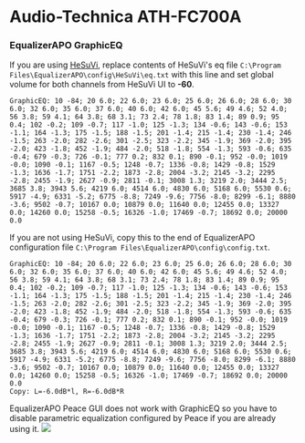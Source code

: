 # Audio-Technica ATH-FC700A
### EqualizerAPO GraphicEQ
If you are using [HeSuVi](https://sourceforge.net/projects/hesuvi/), replace contents of HeSuVi's eq file `C:\Program Files\EqualizerAPO\config\HeSuVi\eq.txt` with this line and set global volume for both channels from HeSuVi UI to **-60**.
```
GraphicEQ: 10 -84; 20 6.0; 22 6.0; 23 6.0; 25 6.0; 26 6.0; 28 6.0; 30 6.0; 32 6.0; 35 6.0; 37 6.0; 40 6.0; 42 6.0; 45 5.6; 49 4.6; 52 4.0; 56 3.8; 59 4.1; 64 3.8; 68 3.1; 73 2.4; 78 1.8; 83 1.4; 89 0.9; 95 0.4; 102 -0.2; 109 -0.7; 117 -1.0; 125 -1.3; 134 -0.6; 143 -0.6; 153 -1.1; 164 -1.3; 175 -1.5; 188 -1.5; 201 -1.4; 215 -1.4; 230 -1.4; 246 -1.5; 263 -2.0; 282 -2.6; 301 -2.5; 323 -2.2; 345 -1.9; 369 -2.0; 395 -2.0; 423 -1.8; 452 -1.9; 484 -2.0; 518 -1.8; 554 -1.3; 593 -0.6; 635 -0.4; 679 -0.3; 726 -0.1; 777 0.2; 832 0.1; 890 -0.1; 952 -0.0; 1019 -0.0; 1090 -0.1; 1167 -0.5; 1248 -0.7; 1336 -0.8; 1429 -0.8; 1529 -1.3; 1636 -1.7; 1751 -2.2; 1873 -2.8; 2004 -3.2; 2145 -3.2; 2295 -2.8; 2455 -1.9; 2627 -0.9; 2811 -0.1; 3008 1.3; 3219 2.0; 3444 2.5; 3685 3.8; 3943 5.6; 4219 6.0; 4514 6.0; 4830 6.0; 5168 6.0; 5530 0.6; 5917 -4.9; 6331 -5.2; 6775 -8.8; 7249 -9.6; 7756 -8.0; 8299 -6.1; 8880 -3.6; 9502 -0.7; 10167 0.0; 10879 0.0; 11640 0.0; 12455 0.0; 13327 0.0; 14260 0.0; 15258 -0.5; 16326 -1.0; 17469 -0.7; 18692 0.0; 20000 0.0
```
If you are not using HeSuVi, copy this to the end of EqualizerAPO configuration file `C:\Program Files\EqualizerAPO\config\config.txt`.
```
GraphicEQ: 10 -84; 20 6.0; 22 6.0; 23 6.0; 25 6.0; 26 6.0; 28 6.0; 30 6.0; 32 6.0; 35 6.0; 37 6.0; 40 6.0; 42 6.0; 45 5.6; 49 4.6; 52 4.0; 56 3.8; 59 4.1; 64 3.8; 68 3.1; 73 2.4; 78 1.8; 83 1.4; 89 0.9; 95 0.4; 102 -0.2; 109 -0.7; 117 -1.0; 125 -1.3; 134 -0.6; 143 -0.6; 153 -1.1; 164 -1.3; 175 -1.5; 188 -1.5; 201 -1.4; 215 -1.4; 230 -1.4; 246 -1.5; 263 -2.0; 282 -2.6; 301 -2.5; 323 -2.2; 345 -1.9; 369 -2.0; 395 -2.0; 423 -1.8; 452 -1.9; 484 -2.0; 518 -1.8; 554 -1.3; 593 -0.6; 635 -0.4; 679 -0.3; 726 -0.1; 777 0.2; 832 0.1; 890 -0.1; 952 -0.0; 1019 -0.0; 1090 -0.1; 1167 -0.5; 1248 -0.7; 1336 -0.8; 1429 -0.8; 1529 -1.3; 1636 -1.7; 1751 -2.2; 1873 -2.8; 2004 -3.2; 2145 -3.2; 2295 -2.8; 2455 -1.9; 2627 -0.9; 2811 -0.1; 3008 1.3; 3219 2.0; 3444 2.5; 3685 3.8; 3943 5.6; 4219 6.0; 4514 6.0; 4830 6.0; 5168 6.0; 5530 0.6; 5917 -4.9; 6331 -5.2; 6775 -8.8; 7249 -9.6; 7756 -8.0; 8299 -6.1; 8880 -3.6; 9502 -0.7; 10167 0.0; 10879 0.0; 11640 0.0; 12455 0.0; 13327 0.0; 14260 0.0; 15258 -0.5; 16326 -1.0; 17469 -0.7; 18692 0.0; 20000 0.0
Copy: L=-6.0dB*l, R=-6.0dB*R
```
EqualizerAPO Peace GUI does not work with GraphicEQ so you have to disable parametric equalization configured by Peace if you are already using it.
![](https://raw.githubusercontent.com/jaakkopasanen/AutoEq/master/results/Innerfidelity%202017/headphoncecom/onear/Audio-Technica%20ATH-FC700A/Audio-Technica%20ATH-FC700A.png)
